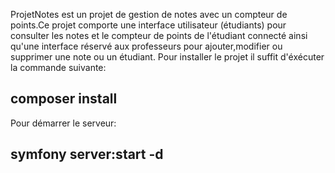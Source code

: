 ProjetNotes est un projet de gestion de notes avec un compteur de points.Ce projet comporte une interface utilisateur (étudiants) pour consulter les notes et le compteur de points de l'étudiant connecté ainsi qu'une interface réservé aux professeurs pour ajouter,modifier ou supprimer une note ou un étudiant.
Pour installer le projet il suffit d'éxécuter la commande suivante:

## composer install
Pour démarrer le serveur: 

## symfony server:start -d
